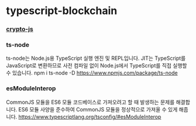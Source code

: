 # typescript-blockchain

### [crypto-js](https://www.npmjs.com/package/crypto-js)

### ts-node

ts-node는 Node.js용 TypeScript 실행 엔진 및 REPL입니다. JIT는 TypeScript를 JavaScript로 변환하므로 사전 컴파일 없이 Node.js에서 TypeScript를 직접 실행할 수 있습니다.
npm i ts-node -D
https://www.npmjs.com/package/ts-node

### esModuleInterop

CommonJS 모듈을 ES6 모듈 코드베이스로 가져오려고 할 때 발생하는 문제를 해결합니다. ES6 모듈 사양을 준수하여 CommonJS 모듈을 정상적으로 가져올 수 있게 해줍니다.
https://www.typescriptlang.org/tsconfig/#esModuleInterop

